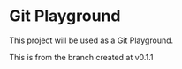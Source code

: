 # Git Playground

This project will be used as a Git Playground.

This is from the branch created at v0.1.1
